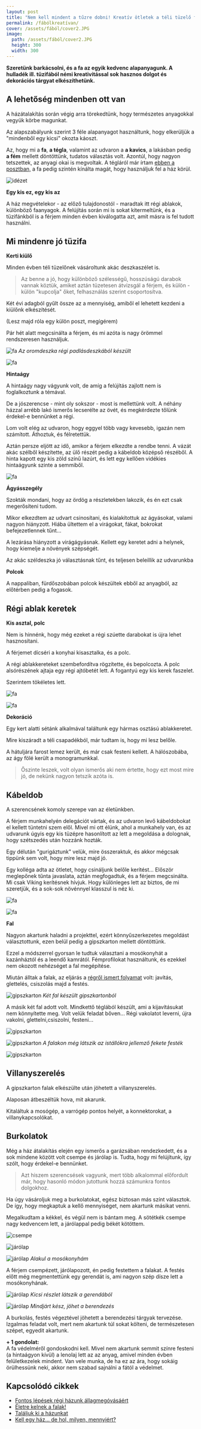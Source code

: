 ```yaml
---
layout: post
title: "Nem kell mindent a tűzre dobni! Kreatív ötletek a téli tüzelő felhasználásával"
permalink: /fábólkreatívan/
cover: /assets/fából/cover2.JPG
image:
  path: /assets/fából/cover2.JPG
  height: 300
  width: 300
---
```


**Szeretünk barkácsolni, és a fa az egyik kedvenc alapanyagunk. A hulladék ill. tüzifából némi kreativitással sok hasznos dolgot és dekorációs tárgyat elkészíthetünk.**




## A lehetőség mindenben ott van 


A házátalakítás során végig arra törekedtünk, hogy természetes anyagokkal vegyük körbe magunkat.

Az alapszabályunk szerint 3 féle alapanyagot használtunk, hogy elkerüljük a "mindenből egy kicsi" okozta káoszt.

Az, hogy mi a  **fa**, **a tégla**, valamint az udvaron a **a kavics**, a lakásban pedig **a fém** mellett döntöttünk, tudatos választás volt. Azontúl, hogy nagyon tetszettek, az anyagi okai is megvoltak. A tégláról már írtam  [ebben a posztban,](/2019-04-23/tegla) a fa pedig szintén kínálta magát, hogy használjuk fel a ház körül.

![idézet](/assets/fábólkreatívan/IMG_20190506_205856.jpg)



**Egy kis ez, egy kis az**

A ház megvételekor - az előző tulajdonostól - maradtak itt régi ablakok, különböző faanyagok. A felújítás során mi is sokat kitermeltünk, és a tüzifánkból is a férjem minden évben kiválogatta azt, amit másra is fel tudott használni. 


## Mi mindenre jó  tüzifa




**Kerti kiülő**


Minden évben téli tüzelőnek vásároltunk akác deszkaszélet is.

> Az benne a jó, hogy különböző szélességű, hosszúságú darabok vannak köztük, amiket aztán tüzetesen átvizsgál a férjem, és külön - külön "kupcolja" őket, felhasználás szerint csoportosítva.

Két évi adagból gyűlt össze az a mennyiség, amiből el lehetett kezdeni a kiülőnk elkészítését. 

(Lesz majd róla egy külön poszt, megígérem)

Pár hét alatt megcsinálta a férjem, és mi azóta is nagy örömmel rendszeresen használjuk. 


![fa](/assets/fábólkreatívan/IMG_20190509_185602.jpg)
_Az oromdeszka régi padlásdeszkából készült_

![fa](/assets/fábólkreatívan/IMG_20190511_091740jó.jpg)


**Hintaágy**

A hintaágy nagy vágyunk volt, de amíg a felújítás zajlott nem is foglalkoztunk a témával.

De a jószerencse - mint oly sokszor - most is mellettünk volt. A néhány házzal arrébb lakó ismerős lecserélte az övét, és megkérdezte tőlünk érdekel-e bennünket a régi.

Lom volt elég az udvaron, hogy eggyel több vagy kevesebb, igazán nem számított. Áthoztuk, és félretettük.

Aztán persze eljött az idő, amikor a férjem elkezdte a rendbe tenni. A vázát akác szélből készítette, az ülő részét pedig a kábeldob középső részéből. A hinta kapott egy kis zöld színű lazúrt, és lett egy kellően vidékies hintaágyunk szinte a semmiből.


![fa](/assets/fábólkreatívan/IMG_20190507_102135jó.jpg)



**Ágyásszegély**

Szokták mondani, hogy az ördög a részletekben lakozik, és én ezt csak megerősíteni tudom.

Mikor elkezdtem az udvart csinosítani, és kialakítottuk az ágyásokat, valami nagyon hiányzott. 
Hiába ültettem el a virágokat, fákat, bokrokat befejezetlennek tűnt...

A lezárása hiányzott a virágágyásnak. Kellett egy keretet adni a helynek, hogy kiemelje a növények szépségét.

Az akác széldeszka jó választásnak tűnt, és teljesen beleillik az udvarunkba



**Polcok**


A nappaliban, fürdőszobában polcok készültek ebből az anyagból, az előtérben pedig a fogasok.


## Régi ablak keretek

**Kis asztal, polc**

Nem is hinnénk, hogy még ezeket a régi szúette darabokat is újra lehet hasznosítani.

A férjemet dícséri a konyhai kisasztalka, és a polc.

A régi ablakkereteket szembefordítva rögzítette, és bepolcozta. A polc alsórészének ajtaja egy régi ajtóbetét lett. A fogantyú egy kis kerek faszelet. 

Szerintem tökéletes lett. 


![fa](/assets/fábólkreatívan/IMG_20190512_193914.jpg)


![fa](/assets/fábólkreatívan/IMG_20190512_192054.jpg)


**Dekoráció**

Egy kert alatti sétánk alkalmával találtunk egy hármas osztású ablakkeretet.

Mire kiszáradt a téli csapadékból, már tudtam is, hogy mi lesz belőle.

A hátuljára farost lemez került, és már csak festeni kellett. A hálószobába, az ágy fölé került a monogramunkkal. 

> Őszinte leszek, volt olyan ismerős aki nem értette, hogy ezt most mire jó, de nekünk nagyon tetszik azóta is.



## Kábeldob

A szerencsének komoly szerepe van az életünkben.

A férjem munkahelyén delegációt vártak, és az udvaron levő kábeldobokat el kellett tüntetni szem elől. Mivel mi ott élünk, ahol a munkahely van, és az udvarunk úgyis egy kis tüzépre hasonlított az lett a megoldása a dolognak, hogy szétszedés után hozzánk hozták.

Egy délután "gurigáztunk" velük, mire összeraktuk, és akkor mégcsak tippünk sem volt, hogy mire lesz majd jó.

Egy kolléga adta az ötletet, hogy csináljunk belőle kerítést... Először meglepőnek tűnta javaslata, aztán megfogadtuk, és a férjem megcsinálta. 
Mi csak Viking kerítésnek hívjuk. 
Hogy különleges lett az biztos, de mi szeretjük, és a sok-sok növénnyel klasszul is néz ki. 


![fa](/assets/fábólkreatívan/IMG_20190512_192054.jpg)


![fa](/assets/fábólkreatívan/kert.jpg)








**Fal**


Nagyon akartunk haladni a projekttel, ezért könnyűszerkezetes megoldást választottunk, ezen belül pedig a gipszkarton mellett döntöttünk. 

Ezzel a módszerrel gyorsan le tudtuk választani a mosókonyhát a kazánháztól és a leendő kamrától.
Fémprofilokat használtunk, és ezekkel nem okozott nehézséget a fal megépítése.

Miután álltak a falak, az eljárás a [régről ismert folyamat](/2019-02-18/afalak) volt: javítás, glettelés, csiszolás majd a festés.


![gipszkarton](/assets/mosokonyha/DSCF2300.JPG)
_Két fal készült gipszkartonból_

A másik két fal adott volt. 
Mindkettő téglából készült, ami a kijavításukat nem könnyítette meg. Volt velük feladat bőven... Régi vakolatot leverni, újra vakolni, glettelni,csiszolni, festeni...

![gipszkarton](/assets/mosokonyha/DSCF1820.JPG)



![gipszkarton](/assets/mosokonyha/DSCF2303.JPG)
_A falakon még látszik az istállókra jellemző fekete festék_

![gipszkarton](/assets/mosokonyha/DSCF2304.JPG)

## Villanyszerelés

A gipszkarton falak elkészülte után jöhetett a villanyszerelés.

Alaposan átbeszéltük hova, mit akarunk.

Kitaláltuk a mosógép, a varrógép pontos helyét, a konnektorokat, a villanykapcsolókat.


## Burkolatok

Még a ház átalakítás elején egy ismerős a garázsában rendezkedett, és a sok mindene között volt csempe és járólap is. Tudta, hogy mi felújítunk, így szólt, hogy érdekel-e bennünket.

> Azt hiszem szerencsések vagyunk, mert több alkalommal előfordult már, hogy hasonló módon jutottunk hozzá számunkra fontos dolgokhoz.

Ha úgy vásároljuk meg a burkolatokat, egész biztosan más színt választok. De így, hogy megkaptuk a kellő mennyiséget, nem akartunk másikat venni.

Megalkudtam a kékkel, és végül nem is bántam meg. A sötétkék csempe nagy kedvencem lett, a járólappal pedig békét kötöttem.

![csempe](/assets/mosokonyha/DSCF2305.JPG)


![járólap](/assets/mosokonyha/DSCF2308.JPG)


![járólap](/assets/mosokonyha/DSCF2309.JPG)
_Alakul a mosókonyhám_


A férjem csempézett, járólapozott, én pedig festettem a falakat. A festés előtt még megmentettünk egy gerendát is, ami nagyon szép dísze lett a mosókonyhának.


![járólap](/assets/mosokonyha/DSCF2311.JPG)
_Kicsi részlet látszik a gerendából_








![járólap](/assets/mosokonyha/DSCF2320.JPG)
_Mindjárt kész, jöhet a berendezés_


A burkolás, festés végeztével jöhetett a berendezési tárgyak tervezése. Izgalmas feladat volt, mert nem akartunk túl sokat költeni, de természetesen szépet, egyedit akartunk.







**+ 1 gondolat:**   
A fa védelméről gondoskodni kell. Mivel nem akartunk semmit színre festeni  (a hintaágyon kívül) a lenolaj lett az az anyag, amivel minden évben felületkezelek mindent. Van vele munka, de ha ez az ára, hogy sokáig örülhessünk neki, akkor nem szabad sajnálni a fától a védelmet.


## Kapcsolódó cikkek

* [Fontos lépések régi házunk állagmegóvásáért](/2019-04-03/állagmegóvás)
* [Életre kelnek a falak!](/2019-03-01/sz%C3%ADnesfalak)
* [Találjuk ki a házunkat](/2019-02-11/találjuk_ki)
* [Kell egy ház... de hol, milyen, mennyiért?](/2019-02-09/hazvasarlas)
